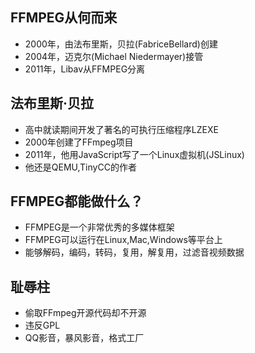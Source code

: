 ## FFMPEG从何而来
- 2000年，由法布里斯，贝拉(FabriceBellard)创建
- 2004年，迈克尔(Michael Niedermayer)接管
- 2011年，Libav从FFMPEG分离

## 法布里斯·贝拉
- 高中就读期间开发了著名的可执行压缩程序LZEXE
- 2000年创建了FFmpeg项目
- 2011年，他用JavaScript写了一个Linux虚拟机(JSLinux)
- 他还是QEMU,TinyCC的作者

## FFMPEG都能做什么？
- FFMPEG是一个非常优秀的多媒体框架
- FFMPEG可以运行在Linux,Mac,Windows等平台上
- 能够解码，编码，转码，复用，解复用，过滤音视频数据

## 耻辱柱
- 偷取FFmpeg开源代码却不开源
- 违反GPL
- QQ影音，暴风影音，格式工厂